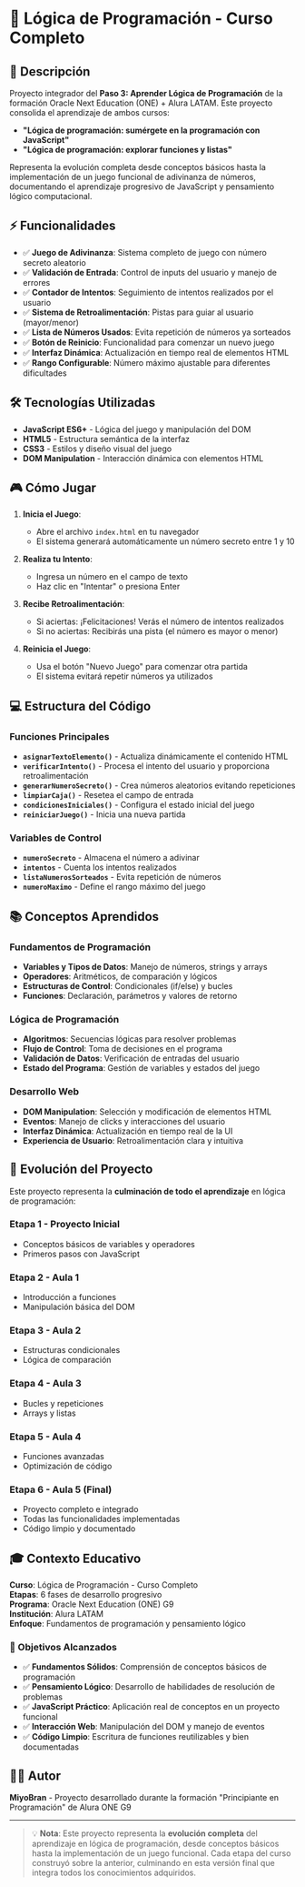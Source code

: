 # 🧠 Lógica de Programación - Curso Completo

## 📖 Descripción

Proyecto integrador del **Paso 3: Aprender Lógica de Programación** de la formación Oracle Next Education (ONE) + Alura LATAM. Este proyecto consolida el aprendizaje de ambos cursos:

- **"Lógica de programación: sumérgete en la programación con JavaScript"**
- **"Lógica de programación: explorar funciones y listas"**

Representa la evolución completa desde conceptos básicos hasta la implementación de un juego funcional de adivinanza de números, documentando el aprendizaje progresivo de JavaScript y pensamiento lógico computacional.

## ⚡ Funcionalidades

- ✅ **Juego de Adivinanza**: Sistema completo de juego con número secreto aleatorio
- ✅ **Validación de Entrada**: Control de inputs del usuario y manejo de errores
- ✅ **Contador de Intentos**: Seguimiento de intentos realizados por el usuario
- ✅ **Sistema de Retroalimentación**: Pistas para guiar al usuario (mayor/menor)
- ✅ **Lista de Números Usados**: Evita repetición de números ya sorteados
- ✅ **Botón de Reinicio**: Funcionalidad para comenzar un nuevo juego
- ✅ **Interfaz Dinámica**: Actualización en tiempo real de elementos HTML
- ✅ **Rango Configurable**: Número máximo ajustable para diferentes dificultades

## 🛠️ Tecnologías Utilizadas

- **JavaScript ES6+** - Lógica del juego y manipulación del DOM
- **HTML5** - Estructura semántica de la interfaz
- **CSS3** - Estilos y diseño visual del juego
- **DOM Manipulation** - Interacción dinámica con elementos HTML

## 🎮 Cómo Jugar

1. **Inicia el Juego**:
   - Abre el archivo `index.html` en tu navegador
   - El sistema generará automáticamente un número secreto entre 1 y 10

2. **Realiza tu Intento**:
   - Ingresa un número en el campo de texto
   - Haz clic en "Intentar" o presiona Enter

3. **Recibe Retroalimentación**:
   - Si aciertas: ¡Felicitaciones! Verás el número de intentos realizados
   - Si no aciertas: Recibirás una pista (el número es mayor o menor)

4. **Reinicia el Juego**:
   - Usa el botón "Nuevo Juego" para comenzar otra partida
   - El sistema evitará repetir números ya utilizados

## 💻 Estructura del Código

### Funciones Principales

- **`asignarTextoElemento()`** - Actualiza dinámicamente el contenido HTML
- **`verificarIntento()`** - Procesa el intento del usuario y proporciona retroalimentación
- **`generarNumeroSecreto()`** - Crea números aleatorios evitando repeticiones
- **`limpiarCaja()`** - Resetea el campo de entrada
- **`condicionesIniciales()`** - Configura el estado inicial del juego
- **`reiniciarJuego()`** - Inicia una nueva partida

### Variables de Control

- **`numeroSecreto`** - Almacena el número a adivinar
- **`intentos`** - Cuenta los intentos realizados
- **`listaNumerosSorteados`** - Evita repetición de números
- **`numeroMaximo`** - Define el rango máximo del juego

## 📚 Conceptos Aprendidos

### Fundamentos de Programación

- **Variables y Tipos de Datos**: Manejo de números, strings y arrays
- **Operadores**: Aritméticos, de comparación y lógicos
- **Estructuras de Control**: Condicionales (if/else) y bucles
- **Funciones**: Declaración, parámetros y valores de retorno

### Lógica de Programación

- **Algoritmos**: Secuencias lógicas para resolver problemas
- **Flujo de Control**: Toma de decisiones en el programa
- **Validación de Datos**: Verificación de entradas del usuario
- **Estado del Programa**: Gestión de variables y estados del juego

### Desarrollo Web

- **DOM Manipulation**: Selección y modificación de elementos HTML
- **Eventos**: Manejo de clicks y interacciones del usuario
- **Interfaz Dinámica**: Actualización en tiempo real de la UI
- **Experiencia de Usuario**: Retroalimentación clara y intuitiva

## 🚀 Evolución del Proyecto

Este proyecto representa la **culminación de todo el aprendizaje** en lógica de programación:

### **Etapa 1 - Proyecto Inicial**

- Conceptos básicos de variables y operadores
- Primeros pasos con JavaScript

### **Etapa 2 - Aula 1**

- Introducción a funciones
- Manipulación básica del DOM

### **Etapa 3 - Aula 2**

- Estructuras condicionales
- Lógica de comparación

### **Etapa 4 - Aula 3**

- Bucles y repeticiones
- Arrays y listas

### **Etapa 5 - Aula 4**

- Funciones avanzadas
- Optimización de código

### **Etapa 6 - Aula 5 (Final)**

- Proyecto completo e integrado
- Todas las funcionalidades implementadas
- Código limpio y documentado

## 🎓 Contexto Educativo

**Curso**: Lógica de Programación - Curso Completo  
**Etapas**: 6 fases de desarrollo progresivo  
**Programa**: Oracle Next Education (ONE) G9  
**Institución**: Alura LATAM  
**Enfoque**: Fundamentos de programación y pensamiento lógico

### 🎯 Objetivos Alcanzados

- ✅ **Fundamentos Sólidos**: Comprensión de conceptos básicos de programación
- ✅ **Pensamiento Lógico**: Desarrollo de habilidades de resolución de problemas
- ✅ **JavaScript Práctico**: Aplicación real de conceptos en un proyecto funcional
- ✅ **Interacción Web**: Manipulación del DOM y manejo de eventos
- ✅ **Código Limpio**: Escritura de funciones reutilizables y bien documentadas

## 👨‍💻 Autor

**MiyoBran** - Proyecto desarrollado durante la formación "Principiante en Programación" de Alura ONE G9

---

> 💡 **Nota**: Este proyecto representa la **evolución completa** del aprendizaje en lógica de programación, desde conceptos básicos hasta la implementación de un juego funcional. Cada etapa del curso construyó sobre la anterior, culminando en esta versión final que integra todos los conocimientos adquiridos.
